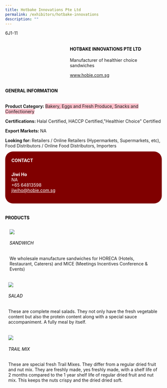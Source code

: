 ```yaml
---
title: Hotbake Innovations Pte Ltd
permalink: /exhibitors/hotbake-innovations
description: ""
---
```

<head>
	<div class="flex-paragraph">
		<!--hi there! this is a comment and will provide you with instructional guides-->
		<!--insert booth number here!-->
		<p style="text-transform: uppercase">6j1-11</p></div>
			<div class="flex-container" style="display: flex; flex-wrap: wrap;">
				<!--insert DOWNLOAD link of company logo between the " marks!-->
			<div class="card sgds" style="flex: 1 1 40%; display: block;"><img src=""></div>
	<div class="card-sgds" style="flex: 1 1 58%; display: block; margin-left: 3px">
		<h4 style="text-transform: uppercase; color: black;"><!--insert the exhibitor's name between the <b> tags here--><b>Hotbake Innovations Pte Ltd</b></h4><!--insert the exhibitor's description between the <p> tags here-->
		<p>Manufacturer of healthier choice sandwiches</p>
		<!--insert the exhibitor's website link, making sure there is "https:// www." present please. make sure the entire https link goes in between the " marks-->
		<p><a href="www.hobie.com.sg" target="_blank"><!--insert the www website link here (no need for https)-->www.hobie.com.sg</a></p>
	</div>
</div>
</head>

<body>
	<h4 style="text-transform: uppercase; color: black;"><b>General Information</b></h4>
		<div class="flex-container" style="display: flex; flex-wrap: wrap;">
			<div class="card sgds" style="flex: 1 1 65%; display: block; align-self: stretch">
			<div class="flex-paragraph">
			<p><b>Product Category: </b><span style=" background-color: pink; border-radius: 10 px;"><!--insert the exhibitor's pdt cat between the <p> tags here-->Bakery, Eggs and Fresh Produce, Snacks and Confectionery</span></p> 
				<p><b>Certifications: </b><!--insert all the exhibitor's certifications between the </b> and </p> here--> Halal Certified, HACCP Certified,"Healthier Choice" Certified</p>
			<p><b>Export Markets: </b><!--insert all the exhibitor's export markets between the </b> and </p> here-->NA</p>
			<p style="margin-bottom: 10px;"><b>Looking for: </b><!--insert all the exhibitor's potential business partners between the </b> and </p> here-->Retailers / Online Retailers (Hypermarkets, Supermarkets, etc), Food Distributors / Online Food Distributors, Importers</p>
			</div>
		</div>
		<div class="card sgds" style="flex: 1 1 35%; padding: 10px; display: block; background-color: maroon; border-radius: 25px; align-self: center;">
		<h4 style="color: white; margin-top: 10px; margin-left: 10px;">CONTACT</h4>
		<div class="flex-paragraph">
			<!--replace with exhibitor's: -->
			<p style="padding: 10px; color: white;"><b><!-- POC name-->Jiwi Ho</b><br><!-- designation-->NA<br><!--contact number-->+65 64813598<br><!-- for linking purposes, insert their email after "mailto:"...--><a href="mailto:jiwiho@hobie.com.sg" style="color: white;"><!--...and also include the display email before </a> here-->jiwiho@hobie.com.sg</a></p>
		</div>
			</div>
		</div>
	<br>
		<h4 style="text-transform: uppercase; color: black;"><b>products</b></h4>
<div style="display: flex; flex-wrap: wrap;">
  <div class="card sgds" style="flex: 1 1 47%; margin: 10px; display: block;"><!--insert the exhibitor's DOWNLOAD image for product between the " marks here-->
	<div class="flex-image" style="display: block;"><img src="https://drive.google.com/uc?id=1MrUkKrQIFc1Ro1oOBw4fzVp0OwscXaFE&export=download"></div>
	<div class="flex-paragraph">
		<h6 style="text-transform: uppercase; color: black;"><!--insert product name before </h6> and product description after <p>-->Sandwich</h6>
		<p>We wholesale manufacture sandwiches for HORECA (Hotels, Restaurant, Caterers) and MICE (Meetings Incentives Conference & Events)

</p></div>
	</div>
		<div class="card sgds" style="flex: 1 1 47%; margin: 10px; display: block;">
		<div class="flex-image" style="display: block;"><img src="https://drive.google.com/uc?id=1mlQHTOTkuRPChupM3MrBv0-gy7s2-a4U&export=download"></div>
	<div class="flex-paragraph">
		<h6 style="text-transform: uppercase; color: black;">  
Salad</h6>
		<p>These are complete meal salads. They not only have the fresh vegetable content but also the protein content along with a special sauce accompaniment. A fully meal by itself.

</p></div>
	</div>
		<div class="card sgds" style="flex: 1 1 47%; margin: 10px; display: block;">
		<div class="flex-image" style="display: block;"><img src="https://drive.google.com/uc?id=1kkl0J_g4TWKPykxvpoI9J3R9nc8S_-3G&export=download"></div>
	<div class="flex-paragraph">
		<h6 style="text-transform: uppercase; color: black;">Trail Mix</h6>
		<p>These are special fresh Trail Mixes. They differ from a regular dried fruit and nut mix. They are freshly made, yes freshly made, with a shelf life of 2 months compared to the 1 year shelf life of regular dried fruit and nut mix. This keeps the nuts crispy and the dried dried soft.

</p></div>
		</div>
	</div>
</body>